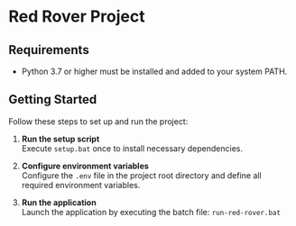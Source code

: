 # Red Rover Project

## Requirements

- Python 3.7 or higher must be installed and added to your system PATH.

## Getting Started

Follow these steps to set up and run the project:

1. **Run the setup script**  
   Execute `setup.bat` once to install necessary dependencies.

2. **Configure environment variables**  
   Configure the `.env` file in the project root directory and define all required environment variables.

3. **Run the application**  
   Launch the application by executing the batch file: `run-red-rover.bat`
